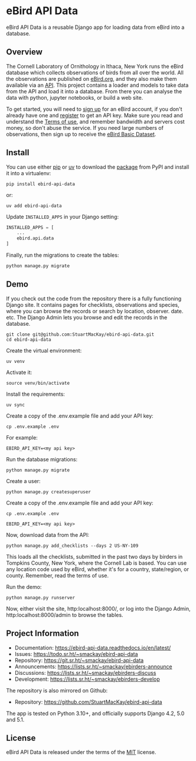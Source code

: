# eBird API Data

eBird API Data is a reusable Django app for loading data from eBird into a database.

## Overview

The Cornell Laboratory of Ornithology in Ithaca, New York runs the eBird database
which collects observations of birds from all over the world. All the observations
are published on [eBird.org](https://ebird.org), and they also make them available
via an [API](https://documenter.getpostman.com/view/664302/S1ENwy59). This project
contains a loader and models to take data from the API and load it into a database.
From there you can analyse the data with python, jupyter notebooks, or build a web
site.

To get started, you will need to
[sign up](https://secure.birds.cornell.edu/identity/account/create)
for an eBird account, if you don't already have one and
[register](https://ebird.org/data/download)
to get an API key. Make sure you read and understand the
[Terms of use](https://www.birds.cornell.edu/home/ebird-api-terms-of-use/),
and remember bandwidth and servers cost money, so don't abuse the service. If you
need large numbers of observations, then sign up to receive the
[eBird Basic Dataset](https://science.ebird.org/en/use-ebird-data/download-ebird-data-products).

## Install

You can use either [pip](https://pip.pypa.io/en/stable/) or [uv](https://docs.astral.sh/uv/)
to download the [package](https://pypi.org/project/ebird-api-data/) from PyPI and
install it into a virtualenv:

```shell
pip install ebird-api-data
```

or:

```shell
uv add ebird-api-data
```

Update `INSTALLED_APPS` in your Django setting:

```python
INSTALLED_APPS = [
    ...
    ebird.api.data
]
```

Finally, run the migrations to create the tables:

```python
python manage.py migrate
```

## Demo

If you check out the code from the repository there is a fully functioning
Django site. It contains pages for checklists, observations and species,
where you can browse the records or search by location, observer. date. etc. 
The Django Admin lets you browse and edit the records in the database.

```shell
git clone git@github.com:StuartMacKay/ebird-api-data.git
cd ebird-api-data
```

Create the virtual environment:
```shell
uv venv
```

Activate it:
```shell
source venv/bin/activate
```

Install the requirements:
```shell
uv sync
```

Create a copy of the .env.example file and add your API key:
```shell
cp .env.example .env
```

For example:
```shell
EBIRD_API_KEY=<my api key>
```

Run the database migrations:
```shell
python manage.py migrate
```

Create a user:
```shell
python manage.py createsuperuser
```

Create a copy of the .env.example file and add your API key:
```shell
cp .env.example .env
```

```shell
EBIRD_API_KEY=<my api key>
```

Now, download data from the API:

```shell
python manage.py add_checklists --days 2 US-NY-109
```

This loads all the checklists, submitted in the past two days by birders in
Tompkins County, New York, where the Cornell Lab is based. You can use any
location code used by eBird, whether it's for a country, state/region, or
county. Remember, read the terms of use.

Run the demo:

```shell
python manage.py runserver
```

Now, either visit the site, http:localhost:8000/, or log into the Django Admin, 
http:localhost:8000/admin to browse the tables.

## Project Information

* Documentation: https://ebird-api-data.readthedocs.io/en/latest/
* Issues: https://todo.sr.ht/~smackay/ebird-api-data
* Repository: https://git.sr.ht/~smackay/ebird-api-data
* Announcements: https://lists.sr.ht/~smackay/ebirders-announce
* Discussions: https://lists.sr.ht/~smackay/ebirders-discuss
* Development: https://lists.sr.ht/~smackay/ebirders-develop

The repository is also mirrored on Github:

* Repository: https://github.com/StuartMacKay/ebird-api-data

The app is tested on Python 3.10+, and officially supports Django 4.2, 5.0 and 5.1.

## License

eBird API Data is released under the terms of the [MIT](https://opensource.org/licenses/MIT) license.

